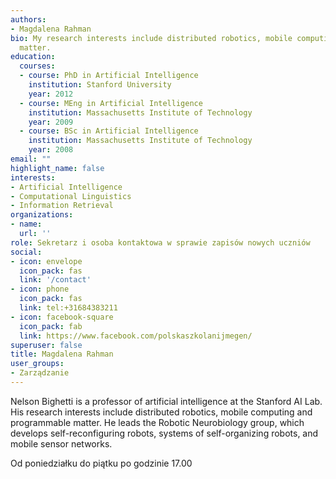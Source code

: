 ```yaml
---
authors:
- Magdalena Rahman
bio: My research interests include distributed robotics, mobile computing and programmable
  matter.
education:
  courses:
  - course: PhD in Artificial Intelligence
    institution: Stanford University
    year: 2012
  - course: MEng in Artificial Intelligence
    institution: Massachusetts Institute of Technology
    year: 2009
  - course: BSc in Artificial Intelligence
    institution: Massachusetts Institute of Technology
    year: 2008
email: ""
highlight_name: false
interests:
- Artificial Intelligence
- Computational Linguistics
- Information Retrieval
organizations:
- name: 
  url: ''
role: Sekretarz i osoba kontaktowa w sprawie zapisów nowych uczniów
social:
- icon: envelope
  icon_pack: fas
  link: '/contact'
- icon: phone
  icon_pack: fas
  link: tel:+31684383211 
- icon: facebook-square
  icon_pack: fab
  link: https://www.facebook.com/polskaszkolanijmegen/
superuser: false
title: Magdalena Rahman
user_groups:
- Zarządzanie
---
```


Nelson Bighetti is a professor of artificial intelligence at the Stanford AI Lab. His research interests include distributed robotics, mobile computing and programmable matter. He leads the Robotic Neurobiology group, which develops self-reconfiguring robots, systems of self-organizing robots, and mobile sensor networks.

Od poniedziałku do piątku po godzinie 17.00

<!--{{< icon name="download" pack="fas" >}} Download my {{< staticref "media/demo_resume.pdf" "newtab" >}}resumé{{< /staticref >}}.-->
